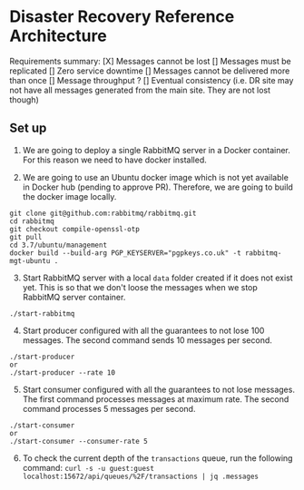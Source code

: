 # Disaster Recovery Reference Architecture

Requirements summary:
[X] Messages cannot be lost
[] Messages must be replicated
[] Zero service downtime
[] Messages cannot be delivered more than once
[] Message throughput ?
[] Eventual consistency (i.e. DR site may not have all messages generated from the main site. They are not lost though)

## Set up

1. We are going to deploy a single RabbitMQ server in a Docker container. For this reason we need to have docker installed.

2. We are going to use an Ubuntu docker image which is not yet available in Docker hub (pending to approve PR). Therefore, we are going to build the docker image locally.

  ```
  git clone git@github.com:rabbitmq/rabbitmq.git
  cd rabbitmq
  git checkout compile-openssl-otp
  git pull
  cd 3.7/ubuntu/management
  docker build --build-arg PGP_KEYSERVER="pgpkeys.co.uk" -t rabbitmq-mgt-ubuntu .
  ```

3. Start RabbitMQ server with a local `data` folder created if it does not exist yet. This is so that we don't loose the messages when we stop RabbitMQ server container.
  ```
  ./start-rabbitmq
  ```

4. Start producer configured with all the guarantees to not lose 100 messages. The second command sends 10 messages per second.
  ```
  ./start-producer
  or
  ./start-producer --rate 10
  ```
5. Start consumer configured with all the guarantees to not lose messages. The first command processes messages at maximum rate. The second command processes 5 messages per second.
  ```
  ./start-consumer
  or
  ./start-consumer --consumer-rate 5
  ```
6. To check the current depth of the `transactions` queue, run the following command:
`curl -s -u guest:guest localhost:15672/api/queues/%2F/transactions | jq .messages`
